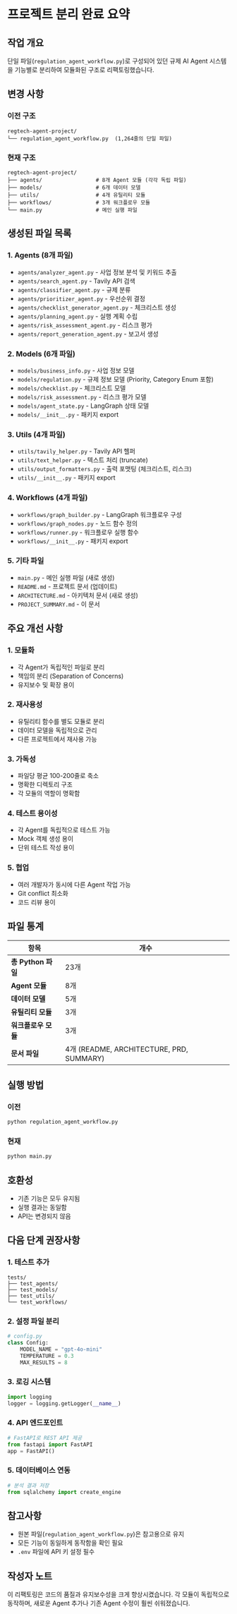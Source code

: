 # 프로젝트 분리 완료 요약

## 작업 개요
단일 파일(`regulation_agent_workflow.py`)로 구성되어 있던 규제 AI Agent 시스템을 기능별로 분리하여 모듈화된 구조로 리팩토링했습니다.

## 변경 사항

### 이전 구조
```
regtech-agent-project/
└── regulation_agent_workflow.py  (1,264줄의 단일 파일)
```

### 현재 구조
```
regtech-agent-project/
├── agents/                 # 8개 Agent 모듈 (각각 독립 파일)
├── models/                 # 6개 데이터 모델
├── utils/                  # 4개 유틸리티 모듈
├── workflows/              # 3개 워크플로우 모듈
└── main.py                 # 메인 실행 파일
```

## 생성된 파일 목록

### 1. Agents (8개 파일)
- `agents/analyzer_agent.py` - 사업 정보 분석 및 키워드 추출
- `agents/search_agent.py` - Tavily API 검색
- `agents/classifier_agent.py` - 규제 분류
- `agents/prioritizer_agent.py` - 우선순위 결정
- `agents/checklist_generator_agent.py` - 체크리스트 생성
- `agents/planning_agent.py` - 실행 계획 수립
- `agents/risk_assessment_agent.py` - 리스크 평가
- `agents/report_generation_agent.py` - 보고서 생성

### 2. Models (6개 파일)
- `models/business_info.py` - 사업 정보 모델
- `models/regulation.py` - 규제 정보 모델 (Priority, Category Enum 포함)
- `models/checklist.py` - 체크리스트 모델
- `models/risk_assessment.py` - 리스크 평가 모델
- `models/agent_state.py` - LangGraph 상태 모델
- `models/__init__.py` - 패키지 export

### 3. Utils (4개 파일)
- `utils/tavily_helper.py` - Tavily API 헬퍼
- `utils/text_helper.py` - 텍스트 처리 (truncate)
- `utils/output_formatters.py` - 출력 포맷팅 (체크리스트, 리스크)
- `utils/__init__.py` - 패키지 export

### 4. Workflows (4개 파일)
- `workflows/graph_builder.py` - LangGraph 워크플로우 구성
- `workflows/graph_nodes.py` - 노드 함수 정의
- `workflows/runner.py` - 워크플로우 실행 함수
- `workflows/__init__.py` - 패키지 export

### 5. 기타 파일
- `main.py` - 메인 실행 파일 (새로 생성)
- `README.md` - 프로젝트 문서 (업데이트)
- `ARCHITECTURE.md` - 아키텍처 문서 (새로 생성)
- `PROJECT_SUMMARY.md` - 이 문서

## 주요 개선 사항

### 1. 모듈화
- 각 Agent가 독립적인 파일로 분리
- 책임의 분리 (Separation of Concerns)
- 유지보수 및 확장 용이

### 2. 재사용성
- 유틸리티 함수를 별도 모듈로 분리
- 데이터 모델을 독립적으로 관리
- 다른 프로젝트에서 재사용 가능

### 3. 가독성
- 파일당 평균 100-200줄로 축소
- 명확한 디렉토리 구조
- 각 모듈의 역할이 명확함

### 4. 테스트 용이성
- 각 Agent를 독립적으로 테스트 가능
- Mock 객체 생성 용이
- 단위 테스트 작성 용이

### 5. 협업
- 여러 개발자가 동시에 다른 Agent 작업 가능
- Git conflict 최소화
- 코드 리뷰 용이

## 파일 통계

| 항목 | 개수 |
|------|------|
| **총 Python 파일** | 23개 |
| **Agent 모듈** | 8개 |
| **데이터 모델** | 5개 |
| **유틸리티 모듈** | 3개 |
| **워크플로우 모듈** | 3개 |
| **문서 파일** | 4개 (README, ARCHITECTURE, PRD, SUMMARY) |

## 실행 방법

### 이전
```bash
python regulation_agent_workflow.py
```

### 현재
```bash
python main.py
```

## 호환성
- 기존 기능은 모두 유지됨
- 실행 결과는 동일함
- API는 변경되지 않음

## 다음 단계 권장사항

### 1. 테스트 추가
```
tests/
├── test_agents/
├── test_models/
├── test_utils/
└── test_workflows/
```

### 2. 설정 파일 분리
```python
# config.py
class Config:
    MODEL_NAME = "gpt-4o-mini"
    TEMPERATURE = 0.3
    MAX_RESULTS = 8
```

### 3. 로깅 시스템
```python
import logging
logger = logging.getLogger(__name__)
```

### 4. API 엔드포인트
```python
# FastAPI로 REST API 제공
from fastapi import FastAPI
app = FastAPI()
```

### 5. 데이터베이스 연동
```python
# 분석 결과 저장
from sqlalchemy import create_engine
```

## 참고사항
- 원본 파일(`regulation_agent_workflow.py`)은 참고용으로 유지
- 모든 기능이 동일하게 동작함을 확인 필요
- `.env` 파일에 API 키 설정 필수

## 작성자 노트
이 리팩토링은 코드의 품질과 유지보수성을 크게 향상시켰습니다. 각 모듈이 독립적으로 동작하며, 새로운 Agent 추가나 기존 Agent 수정이 훨씬 쉬워졌습니다.
